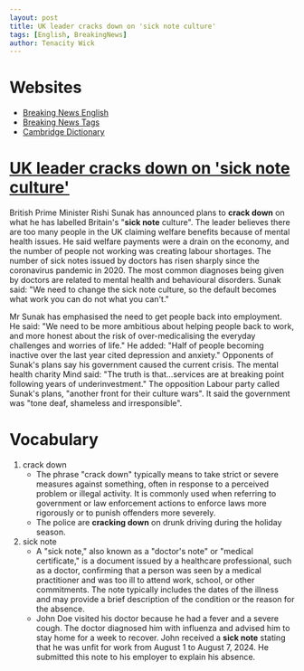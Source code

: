 ```yaml
---
layout: post
title: UK leader cracks down on 'sick note culture'
tags: [English, BreakingNews]
author: Tenacity Wick
---
```


# Websites

- [Breaking News English](https://breakingnewsenglish.com/)
- [Breaking News Tags](https://zhouqiang19980220.github.io/tags/#books)
- [Cambridge Dictionary](https://dictionary.cambridge.org/)

# [UK leader cracks down on 'sick note culture'](https://breakingnewsenglish.com/2404/240422-sick-note-culture.html)

British Prime Minister Rishi Sunak has announced plans to **crack down** on what he has labelled Britain's "**sick note** culture". The leader believes there are too many people in the UK claiming welfare benefits because of mental health issues. He said welfare payments were a drain on the economy, and the number of people not working was creating labour shortages. The number of sick notes issued by doctors has risen sharply since the coronavirus pandemic in 2020. The most common diagnoses being given by doctors are related to mental health and behavioural disorders. Sunak said: "We need to change the sick note culture, so the default becomes what work you can do not what you can't."

Mr Sunak has emphasised the need to get people back into employment. He said: "We need to be more ambitious about helping people back to work, and more honest about the risk of over-medicalising the everyday challenges and worries of life." He added: "Half of people becoming inactive over the last year cited depression and anxiety." Opponents of Sunak's plans say his government caused the current crisis. The mental health charity Mind said: "The truth is that…services are at breaking point following years of underinvestment." The opposition Labour party called Sunak's plans, "another front for their culture wars". It said the government was "tone deaf, shameless and irresponsible".

# Vocabulary

1. crack down
    - The phrase "crack down" typically means to take strict or severe measures against something, often in response to a perceived problem or illegal activity. It is commonly used when referring to government or law enforcement actions to enforce laws more rigorously or to punish offenders more severely.
    - The police are **cracking down** on drunk driving during the holiday season. 
2. sick note
    - A "sick note," also known as a "doctor's note" or "medical certificate," is a document issued by a healthcare professional, such as a doctor, confirming that a person was seen by a medical practitioner and was too ill to attend work, school, or other commitments. The note typically includes the dates of the illness and may provide a brief description of the condition or the reason for the absence.
    - John Doe visited his doctor because he had a fever and a severe cough. The doctor diagnosed him with influenza and advised him to stay home for a week to recover. John received a **sick note** stating that he was unfit for work from August 1 to August 7, 2024. He submitted this note to his employer to explain his absence.